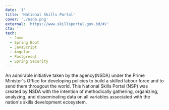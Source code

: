 ```yaml
---
date: '1'
title: 'National Skills Portal'
cover: './nsda.png'
external: 'https://www.skillsportal.gov.bd/#/'
cta: ''
tech:
  - Java
  - Spring Boot
  - JavaScript
  - Angular
  - Postgresql
  - Spring Security
---
```


An admirable initiative taken by the agency(NSDA) under <span style="color: var(--green);">the Prime Minister's Office </span>for developing policies to build a skilled labour force and to send them througout the world. This <span style="color: var(--green);">National Skills Portal (NSP)</span> was created by NSDA with the intention of methodically gathering, organizing, analyzing, and disseminating data on all variables associated with the nation's skills development ecosystem.
